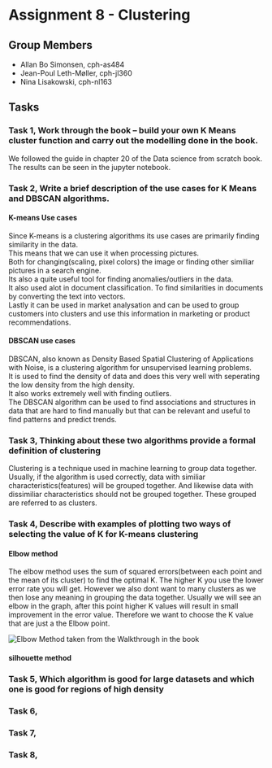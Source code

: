 # Assignment 8 - Clustering

## Group Members

- Allan Bo Simonsen, cph-as484
- Jean-Poul Leth-Møller, cph-jl360
- Nina Lisakowski, cph-nl163

## Tasks

### Task 1, Work through the book – build your own K Means cluster function and carry out the modelling done in the book.
We followed the guide in chapter 20 of the Data science from scratch book. The results can be seen in the jupyter notebook.
### Task 2, Write a brief description of the use cases for K Means and DBSCAN algorithms.
#### K-means Use cases
Since K-means is a clustering algorithms its use cases are primarily finding similarity in the data.  
This means that we can use it when processing pictures.  
Both for changing(scaling, pixel colors) the image or finding other similiar pictures in a search engine.     
Its also a quite useful tool for finding anomalies/outliers in the data.  
It also used alot in document classification. To find similarities in documents by converting the text into vectors.   
Lastly it can be used in market analysation and can be used to group customers into clusters and use this information in marketing or product recommendations.
#### DBSCAN use cases
DBSCAN, also known as Density Based Spatial Clustering of Applications with Noise, is a clustering algorithm for unsupervised learning problems.     
It is used to find the density of data and does this very well with seperating the low density from the high density.     
It also works extremely well with finding outliers.     
The DBSCAN algorithm can be used to find associations and structures in data that are hard to find manually but that can be relevant and useful to find patterns and predict trends.

### Task 3, Thinking about these two algorithms provide a formal definition of clustering
Clustering is a technique used in machine learning to group data together. Usually, if the algorithm is used correctly, data with similiar characteristics(features) will be grouped together. And likewise data with dissimiliar characteristics should not be grouped together. These grouped are referred to as clusters.


### Task 4, Describe with examples of plotting two ways of selecting the value of K for K-means clustering
#### Elbow method
The elbow method uses the sum of squared errors(between each point and the mean of its cluster) to find the optimal K. The higher K you use the lower error rate you will get. However we also dont want to many clusters as we then lose any meaning in grouping the data together. Usually we will see an elbow in the graph, after this point higher K values will result in small improvement in the error value. Therefore we want to choose the K value that are just a the Elbow point.

![Elbow Method taken from the Walkthrough in the book](https://user-images.githubusercontent.com/21145015/163997780-e0f2ea14-8b56-4aec-a3eb-bec2292cb878.jpg)

#### silhouette method


### Task 5, Which algorithm is good for large datasets and which one is good for regions of high density 

### Task 6,
### Task 7,
### Task 8,
